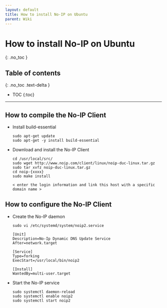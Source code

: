 ```yaml
---
layout: default
title: How to install No-IP on Ubuntu
parent: Wiki
---
```


# How to install No-IP on Ubuntu
{: .no_toc }

## Table of contents
{: .no_toc .text-delta }

- TOC
{:toc}

---

## How to compile the No-IP Client

- Install build-essential

    ```
    sudo apt-get update
    sudo apt-get -y install build-essential
    ```

- Download and install the No-IP Client

    ```
    cd /usr/local/src/
    sudo wget http://www.noip.com/client/linux/noip-duc-linux.tar.gz
    sudo tar xvfz noip-duc-linux.tar.gz
    cd noip-{xxxx}
    sudo make install
    ```

    ```
    < enter the login information and link this host with a specific domain name >
    ```

## How to configure the No-IP Client

- Create the No-IP daemon

    ```
    sudo vi /etc/systemd/system/noip2.service
    ```

    ```
    [Unit]
    Description=No-Ip Dynamic DNS Update Service
    After=network.target

    [Service]
    Type=forking
    ExecStart=/usr/local/bin/noip2

    [Install]
    WantedBy=multi-user.target
    ```

- Start the No-IP service

    ```
    sudo systemctl daemon-reload
    sudo systemctl enable noip2
    sudo systemctl start noip2
    ```
